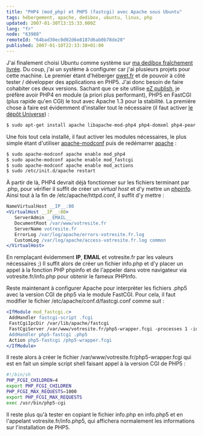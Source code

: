 ```yaml
---
title: "PHP4 (mod_php) et PHP5 (fastcgi) avec Apache sous Ubuntu"
tags: hébergement, apache, dedibox, ubuntu, linux, php
updated: 2007-01-30T13:15:33.000Z
lang: "fr"
node: "63988"
remoteId: "64bad30ec0d02d6e8187d6ab0b78de20"
published: 2007-01-10T22:33:38+01:00
---
```

 
J'ai finalement choisi Ubuntu comme système sur [ma dedibox fraîchement livrée](/post/une-dedibox-en-moins-de-temps-qu-il-en-faut-pour-le-dire). Du coup, j'ai un système à configurer car j'ai plusieurs projets pour cette machine. Le premier étant d'héberger [pwet.fr]() et de pouvoir à côté tester / développer des applications en PHP5. J'ai donc besoin de faire cohabiter ces deux versions. Sachant que ce site utilise [eZ publish](), je préfère avoir PHP4 en module (a priori plus performant), PHP5 en FastCGI (plus rapide qu'en CGI) le tout avec Apache 1.3 pour la stabilité. La première chose à faire est évidemment d'installer tout le nécessaire (il faut activer [le dépôt Universe](http://doc.ubuntu-fr.org/depots)) :

 ``` bash
$ sudo apt-get install apache libapache-mod-php4 php4-domxml php4-pear php4-pear-log php5-cgi php5-mysqli php5-xsl php5-gd php5-pear libapache-mod-fastcgi libapache-mod-actions
```

 
Une fois tout cela installé, il faut activer les modules nécessaires, le plus simple étant d'utiliser [apache-modconf](http://pwet.fr/man/linux/administration_systeme/apache_modconf) puis de redémarrer [apache](http://pwet.fr/man/linux/administration_systeme/apache) :

 ``` bash
$ sudo apache-modconf apache enable mod_php4
$ sudo apache-modconf apache enable mod_fastcgi
$ sudo apache-modconf apache enable mod_actions
$ sudo /etc/init.d/apache restart
```

 
À partir de là, PHP4 devrait déjà fonctionner sur les fichiers terminant par .php, pour vérifier il suffit de créer un *virtual host* et d'y mettre un [phpinfo](http://fr.php.net/phpinfo). Ainsi tout à la fin de /etc/apache/httpd.conf, il suffit d'y mettre :

 ``` apache
NameVirtualHost __IP__:80
<VirtualHost __IP__:80>
    ServerAdmin __EMAIL__
    DocumentRoot /var/www/votresite.fr
    ServerName votresite.fr
    ErrorLog /var/log/apache/errors-votresite.fr.log
    CustomLog /var/log/apache/access-votresite.fr.log common
</VirtualHost>
```

 
En remplaçant évidemment __IP__, __EMAIL__ et votresite.fr par les valeurs nécessaires ;) Il suffit alors de créer un fichier info.php et d'y placer un appel à la fonction PHP phpinfo et de l'appeler dans votre navigateur via votresite.fr/info.php pour obtenir le fameux PHPInfo.

 
Reste maintenant à configurer Apache pour interprèter les fichiers .php5 avec la version CGI de php5 via le module FastCGI. Pour cela, il faut modifier le fichier /etc/apache/conf.d/fastcgi.conf comme suit :

 ``` apache
<IfModule mod_fastcgi.c>
  AddHandler fastcgi-script .fcgi
  FastCgiIpcDir /var/lib/apache/fastcgi
  FastCgiServer /var/www/votresite.fr/php5-wrapper.fcgi -processes 1 -idle-timeout 180 -socket /tmp/fastcgi.socket
  AddHandler php5-fastcgi .php5
  Action php5-fastcgi /php5-wrapper.fcgi
</IfModule>
```

 
Il reste alors à créer le fichier /var/www/votresite.fr/php5-wrapper.fcgi qui est en fait un simple script shell faisant appel à la version CGI de PHP5 :

 ``` bash
#!/bin/sh 
PHP_FCGI_CHILDREN=4
export PHP_FCGI_CHILDREN
PHP_FCGI_MAX_REQUESTS=1000
export PHP_FCGI_MAX_REQUESTS
exec /usr/bin/php5-cgi
```

 
Il reste plus qu'à tester en copiant le fichier info.php en info.php5 et en l'appelant votresite.fr/info.php5, qui affichera normalement les informations sur l'installation de PHP5.

